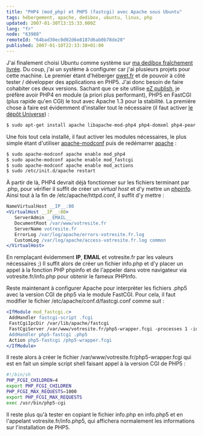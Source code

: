 ```yaml
---
title: "PHP4 (mod_php) et PHP5 (fastcgi) avec Apache sous Ubuntu"
tags: hébergement, apache, dedibox, ubuntu, linux, php
updated: 2007-01-30T13:15:33.000Z
lang: "fr"
node: "63988"
remoteId: "64bad30ec0d02d6e8187d6ab0b78de20"
published: 2007-01-10T22:33:38+01:00
---
```

 
J'ai finalement choisi Ubuntu comme système sur [ma dedibox fraîchement livrée](/post/une-dedibox-en-moins-de-temps-qu-il-en-faut-pour-le-dire). Du coup, j'ai un système à configurer car j'ai plusieurs projets pour cette machine. Le premier étant d'héberger [pwet.fr]() et de pouvoir à côté tester / développer des applications en PHP5. J'ai donc besoin de faire cohabiter ces deux versions. Sachant que ce site utilise [eZ publish](), je préfère avoir PHP4 en module (a priori plus performant), PHP5 en FastCGI (plus rapide qu'en CGI) le tout avec Apache 1.3 pour la stabilité. La première chose à faire est évidemment d'installer tout le nécessaire (il faut activer [le dépôt Universe](http://doc.ubuntu-fr.org/depots)) :

 ``` bash
$ sudo apt-get install apache libapache-mod-php4 php4-domxml php4-pear php4-pear-log php5-cgi php5-mysqli php5-xsl php5-gd php5-pear libapache-mod-fastcgi libapache-mod-actions
```

 
Une fois tout cela installé, il faut activer les modules nécessaires, le plus simple étant d'utiliser [apache-modconf](http://pwet.fr/man/linux/administration_systeme/apache_modconf) puis de redémarrer [apache](http://pwet.fr/man/linux/administration_systeme/apache) :

 ``` bash
$ sudo apache-modconf apache enable mod_php4
$ sudo apache-modconf apache enable mod_fastcgi
$ sudo apache-modconf apache enable mod_actions
$ sudo /etc/init.d/apache restart
```

 
À partir de là, PHP4 devrait déjà fonctionner sur les fichiers terminant par .php, pour vérifier il suffit de créer un *virtual host* et d'y mettre un [phpinfo](http://fr.php.net/phpinfo). Ainsi tout à la fin de /etc/apache/httpd.conf, il suffit d'y mettre :

 ``` apache
NameVirtualHost __IP__:80
<VirtualHost __IP__:80>
    ServerAdmin __EMAIL__
    DocumentRoot /var/www/votresite.fr
    ServerName votresite.fr
    ErrorLog /var/log/apache/errors-votresite.fr.log
    CustomLog /var/log/apache/access-votresite.fr.log common
</VirtualHost>
```

 
En remplaçant évidemment __IP__, __EMAIL__ et votresite.fr par les valeurs nécessaires ;) Il suffit alors de créer un fichier info.php et d'y placer un appel à la fonction PHP phpinfo et de l'appeler dans votre navigateur via votresite.fr/info.php pour obtenir le fameux PHPInfo.

 
Reste maintenant à configurer Apache pour interprèter les fichiers .php5 avec la version CGI de php5 via le module FastCGI. Pour cela, il faut modifier le fichier /etc/apache/conf.d/fastcgi.conf comme suit :

 ``` apache
<IfModule mod_fastcgi.c>
  AddHandler fastcgi-script .fcgi
  FastCgiIpcDir /var/lib/apache/fastcgi
  FastCgiServer /var/www/votresite.fr/php5-wrapper.fcgi -processes 1 -idle-timeout 180 -socket /tmp/fastcgi.socket
  AddHandler php5-fastcgi .php5
  Action php5-fastcgi /php5-wrapper.fcgi
</IfModule>
```

 
Il reste alors à créer le fichier /var/www/votresite.fr/php5-wrapper.fcgi qui est en fait un simple script shell faisant appel à la version CGI de PHP5 :

 ``` bash
#!/bin/sh 
PHP_FCGI_CHILDREN=4
export PHP_FCGI_CHILDREN
PHP_FCGI_MAX_REQUESTS=1000
export PHP_FCGI_MAX_REQUESTS
exec /usr/bin/php5-cgi
```

 
Il reste plus qu'à tester en copiant le fichier info.php en info.php5 et en l'appelant votresite.fr/info.php5, qui affichera normalement les informations sur l'installation de PHP5.

